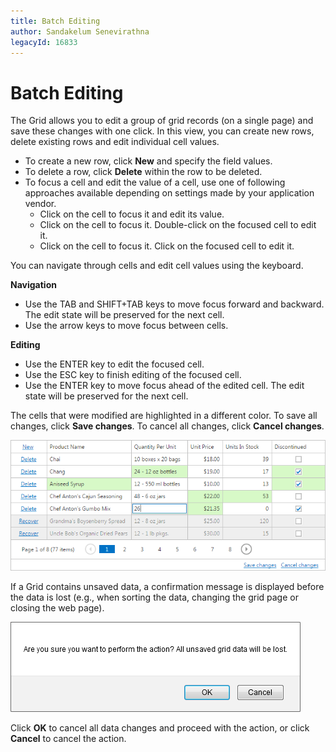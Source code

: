 ```yaml
---
title: Batch Editing
author: Sandakelum Senevirathna
legacyId: 16833
---
```

# Batch Editing
The Grid allows you to edit a group of grid records (on a single page) and save these changes with one click. In this view, you can create new rows, delete existing rows and edit individual cell values.
* To create a new row, click **New** and specify the field values.
* To delete a row, click **Delete** within the row to be deleted.
* To focus a cell and edit the value of a cell, use one of following approaches available depending on settings made by your application vendor.
	* Click on the cell to focus it and edit its value.
	* Click on the cell to focus it. Double-click on the focused cell to edit it.
	* Click on the cell to focus it. Click on the focused cell to edit it.

You can navigate through cells and edit cell values using the keyboard.

**Navigation**
* Use the TAB and SHIFT+TAB keys to move focus forward and backward. The edit state will be preserved for the next cell.
* Use the arrow keys to move focus between cells.

**Editing**
* Use the ENTER key to edit the focused cell.
* Use the ESC key to finish editing of the focused cell.
* Use the ENTER key to move focus ahead of the edited cell. The edit state will be preserved for the next cell.

The cells that were modified are highlighted in a different color. To save all changes, click **Save changes**. To cancel all changes, click **Cancel changes**.

![BatchEditMode](../../../images/img22039.png)

If a Grid contains unsaved data, a confirmation message is displayed before the data is lost (e.g., when sorting the data, changing the grid page or closing the web page).

![Grid_BatchMessage](../../../images/img22760.png)

Click **OK** to cancel all data changes and proceed with the action, or click **Cancel** to cancel the action.
